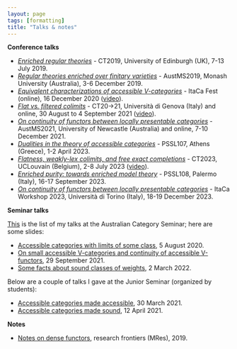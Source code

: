 ```yaml
---
layout: page
tags: [formatting]
title: "Talks & notes"
---
```



**Conference talks**

* [*Enriched regular theories*](/pdfs/CT2019.pdf) - CT2019, University of Edinburgh (UK), 7-13 July 2019.
* [*Regular theories enriched over finitary varieties*](/pdfs/AustMS2019.pdf) - AustMS2019, Monash University (Australia), 3-6 December 2019.
* [*Equivalent characterizations of accessible V-categories*](/pdfs/ItaCaFest.pdf) - ItaCa Fest (online), 16 December 2020 ([video](https://www.youtube.com/watch?v=uJrJasi7Nbk)).
* [*Flat vs. filtered colimits*](/pdfs/CT2021.pdf) - CT20→21, Università di Genova (Italy) and online, 30 August to 4 September 2021 ([video](https://youtu.be/hzdCWxXTnvY?list=PLjdJCdYLZRbPtsuid5necdRh7u1FpFDbW)).
* [*On continuity of functors between locally presentable categories*](/pdfs/AustMS2021.pdf) - AustMS2021, University of Newcastle (Australia) and online, 7-10 December 2021. 
* [*Dualities in the theory of accessible categories*](/pdfs/PSSL107.pdf) - PSSL107, Athens (Greece), 1-2 April 2023.
* [*Flatness, weakly-lex colimits, and free exact completions*](/pdfs/CT2023.pdf) - CT2023, UCLouvain (Belgium), 2-8 July 2023 ([video](https://www.youtube.com/watch?v=5dBzAROeg1w&ab_channel=ArchiveTrustforResearch)).
* [*Enriched purity: towards enriched model theory*](/pdfs/PSSL108.pdf) - PSSL108, Palermo (Italy), 16-17 September 2023.
* [*On continuity of functors between locally presentable categories*](/pdfs/ItaCa2023.pdf) - ItaCa Workshop 2023, Università di Torino (Italy), 18-19 December 2023.
  
**Seminar talks**

[This](http://web.science.mq.edu.au/groups/coact/seminar/cgi-bin/speaker-info.cgi?name=Giacomo+Tendas) is the list of my talks at the Australian Category Seminar; here are some slides:
* [Accessible categories with limits of some class](/pdfs/AusCat-5-08-20.pdf), 5 August 2020.
* [On small accessible V-categories and continuity of accessible V-functors](/pdfs/AusCat-29-09-21.pdf), 29 September 2021.
* [Some facts about sound classes of weights](/pdfs/AusCat-2-03-22.pdf), 2 March 2022.

Below are a couple of talks I gave at the Junior Seminar (organized by students):
* [Accessible categories made accessible](/pdfs/ACMA.pdf), 30 March 2021.
* [Accessible categories made sound](/pdfs/ACMS.pdf), 12 April 2021.

**Notes**

* [Notes on dense functors](/pdfs/day.pdf), research frontiers (MRes), 2019.
